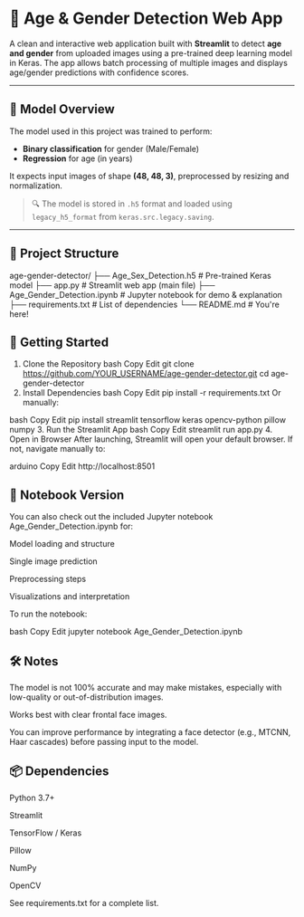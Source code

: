 # 👤 Age & Gender Detection Web App

A clean and interactive web application built with **Streamlit** to detect **age and gender** from uploaded images using a pre-trained deep learning model in Keras. The app allows batch processing of multiple images and displays age/gender predictions with confidence scores.

---

## 🧠 Model Overview

The model used in this project was trained to perform:
- **Binary classification** for gender (Male/Female)
- **Regression** for age (in years)

It expects input images of shape **(48, 48, 3)**, preprocessed by resizing and normalization.

> 🔍 The model is stored in `.h5` format and loaded using `legacy_h5_format` from `keras.src.legacy.saving`.

---

## 📂 Project Structure

age-gender-detector/
├── Age_Sex_Detection.h5          # Pre-trained Keras model
├── app.py                        # Streamlit web app (main file)
├── Age_Gender_Detection.ipynb    # Jupyter notebook for demo & explanation
├── requirements.txt              # List of dependencies
└── README.md                     # You're here!

## 🚀 Getting Started
1. Clone the Repository
bash
Copy
Edit
git clone https://github.com/YOUR_USERNAME/age-gender-detector.git
cd age-gender-detector
2. Install Dependencies
bash
Copy
Edit
pip install -r requirements.txt
Or manually:

bash
Copy
Edit
pip install streamlit tensorflow keras opencv-python pillow numpy
3. Run the Streamlit App
bash
Copy
Edit
streamlit run app.py
4. Open in Browser
After launching, Streamlit will open your default browser. If not, navigate manually to:

arduino
Copy
Edit
http://localhost:8501
## 📓 Notebook Version
You can also check out the included Jupyter notebook Age_Gender_Detection.ipynb for:

Model loading and structure

Single image prediction

Preprocessing steps

Visualizations and interpretation

To run the notebook:

bash
Copy
Edit
jupyter notebook Age_Gender_Detection.ipynb
## 🛠️ Notes
The model is not 100% accurate and may make mistakes, especially with low-quality or out-of-distribution images.

Works best with clear frontal face images.

You can improve performance by integrating a face detector (e.g., MTCNN, Haar cascades) before passing input to the model.

## 📦 Dependencies
Python 3.7+

Streamlit

TensorFlow / Keras

Pillow

NumPy

OpenCV

See requirements.txt for a complete list.
